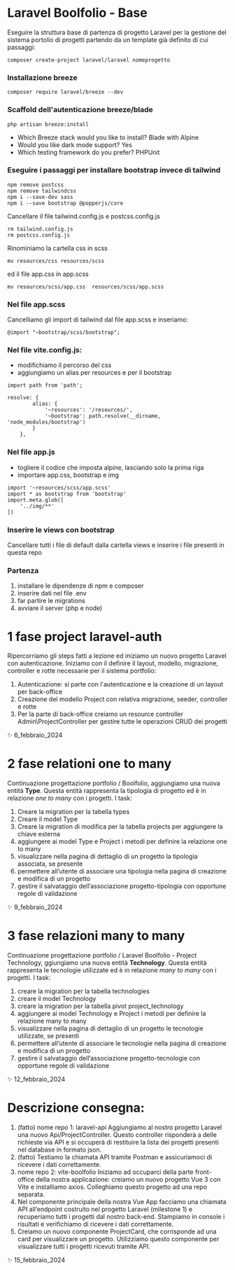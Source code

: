 # Laravel Boolfolio - Base 

Eseguire la struttura base di partenza di progetto Laravel per la gestione del sistema portolio di progetti partendo da un template già definito di cui passaggi: 

```
composer create-project laravel/laravel nomeprogetto
```

### Installazione breeze
```
composer require laravel/breeze --dev
```

### Scaffold dell'autenticazione breeze/blade
```
php artisan breeze:install
```

- Which Breeze stack would you like to install? Blade with Alpine
- Would you like dark mode support? Yes
- Which testing framework do you prefer? PHPUnit


### Eseguire i passaggi per installare bootstrap invece di tailwind
```
npm remove postcss
npm remove tailwindcss
npm i --save-dev sass
npm i --save bootstrap @popperjs/core
```
Cancellare il file tailwind.config.js e postcss.config.js
```
rm tailwind.config.js
rm postcss.config.js
```

Rinominiamo la cartella css in scss 
```
mv resources/css resources/scss
```
ed il file app.css in app.scss
```
mv resources/scss/app.css  resources/scss/app.scss
```

### Nel file app.scss
Cancelliamo gli import di tailwind dal file app.scss e inseriamo:
```
@import "~bootstrap/scss/bootstrap";
```

### Nel file vite.config.js:

- modifichiamo il percorso del css
- aggiungiamo un alias per resources e per il bootstrap

```
import path from 'path';

resolve: {
        alias: {
            '~resources': '/resources/',
            '~bootstrap': path.resolve(__dirname, 'node_modules/bootstrap')
        }
    },
```

### Nel file app.js 

- togliere il codice che imposta alpine, lasciando solo la prima riga
- importare app.css, bootstrap e img
```
import '~resources/scss/app.scss'
import * as bootstrap from 'bootstrap'
import.meta.glob([
    '../img/**'
])
```

### Inserire le views con bootstrap
Cancellare tutti i file di default dalla cartella views e inserire i file presenti in questa repo

### Partenza
1. installare le dipendenze di npm e composer
2. inserire dati nel file .env
3. far partire le migrations
4. avviare il server (php e node)


# 1 fase project laravel-auth
Ripercorriamo gli steps fatti a lezione ed iniziamo un nuovo progetto Laravel con autenticazione.
Iniziamo con il definire il layout, modello, migrazione, controller e rotte necessarie per il sistema portfolio:
1. Autenticazione: si parte con l'autenticazione e la creazione di un layout per back-office
2. Creazione del modello Project con relativa migrazione, seeder, controller e rotte
3. Per la parte di back-office creiamo un resource controller Admin\ProjectController per gestire tutte le operazioni CRUD dei progetti

✨ 6_febbraio_2024

# 2 fase relationi one to many
Continuazione progettazione portfolio / Boolfolio, aggiungiamo una nuova entità __Type__.
Questa entità rappresenta la tipologia di progetto ed è in relazione *one to many* con i progetti.
I task:
1. Creare la migration per la tabella types
2. Creare il model Type
3. Creare la migration di modifica per la tabella projects per aggiungere la chiave esterna
4. aggiungere ai model Type e Project i metodi per definire la relazione one to many
5. visualizzare nella pagina di dettaglio di un progetto la tipologia associata, se presente
6. permettere all’utente di associare una tipologia nella pagina di creazione e modifica di un progetto
7. gestire il salvataggio dell’associazione progetto-tipologia con opportune regole di validazione

✨ 9_febbraio_2024

# 3 fase relazioni many to many
Continuazione progettazione portfolio / Laravel Boolfolio - Project Technology, ggiungiamo una nuova entità __Technology__. Questa entità rappresenta le tecnologie utilizzate ed è in relazione *many to many* con i progetti.
I task:
1. creare la migration per la tabella technologies
2. creare il model Technology
3. creare la migration per la tabella pivot project_technology
4. aggiungere ai model Technology e Project i metodi per definire la relazione many to many
5. visualizzare nella pagina di dettaglio di un progetto le tecnologie utilizzate, se presenti
6. permettere all’utente di associare le tecnologie nella pagina di creazione e modifica di un progetto
7. gestire il salvataggio dell’associazione progetto-tecnologie con opportune regole di validazione

✨ 12_febbraio_2024

# Descrizione consegna:
1. (fatto) nome repo 1: laravel-api
Aggiungiamo al nostro progetto Laravel una nuovo Api/ProjectController. Questo controller risponderà a delle richieste via API e si occuperà di restituire la lista dei progetti presenti nel database in formato json.
2. (fatto) Testiamo la chiamata API tramite Postman e assicuriamoci di ricevere i dati correttamente.
3. nome repo 2: vite-boolfolio
Iniziamo ad occuparci della parte front-office della nostra applicazione: creiamo un nuovo progetto Vue 3 con Vite e installiamo axios.
Colleghiamo questo progetto ad una repo separata.
4. Nel componente principale della nostra Vue App facciamo una chiamata API all’endpoint costruito nel progetto Laravel (milestone 1) e recuperiamo tutti i progetti dal nostro back-end.
Stampiamo in console i risultati e verifichiamo di ricevere i dati correttamente.
5. Creiamo un nuovo componente ProjectCard, che corrisponde ad una card per visualizzare un progetto. Utilizziamo questo componente per visualizzare tutti i progetti ricevuti tramite API.

✨ 15_febbraio_2024